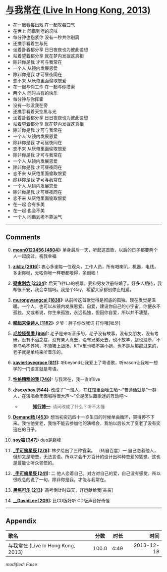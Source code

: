 # [与我常在 (Live In Hong Kong, 2013)](https://music.163.com/song?id=28160884)

* 在一起看每出戏 在一起叹每口气
* 在世上 同偕到老的况味
* 每分钟也抱紧你 没有一秒共你别离
* 还携手看着生与死
* 坐着卧着都分享 日日夜夜也为彼此设想
* 站着望着都分享 就在梦内发掘这真相
* 除非你是我 才可与我常在
* 一个人 从镜内发展恩爱
* 除非你是我 才可昼夜同在
* 恋不来 从厌倦里面偷取恨爱
* 在一起与你工作 在一起与你摸索
* 两个人 同时占有的快乐
* 每分钟与你挥霍
* 没有一秒没我在旁
* 还携手看着天空黑与光
* 坐着卧着都分享 日日夜夜也为彼此设想
* 站着望着都分享 就在梦内发掘这真相
* 除非你是我 才可与我常在
* 一个人 从镜内发展恩爱
* 除非你是我 才可昼夜同在
* 恋不来 从厌倦里面偷取恨爱
* 除非你是我 才可与我常在
* 一个人 从镜内发展恩爱
* 除非你是我 才可昼夜同在
* 恋不来 从厌倦里面偷取恨爱
* 除非你是我 才可与我常在
* 一个人 从镜内发展恩爱
* 除非你是我 才可昼夜同在
* 恋不来 从厌倦里面偷取恨爱
* 在一起 会有多美
* 在一起 也会不美
* 一个人 同偕到老不靠运气


---

## Comments
0. **[moon0123456 \[4804\]](https://music.163.com/#/user/home?id=47765975):** 单身最后一天，听起这首歌，以后的日子都要两个人一起度过，祝我幸福

1. **[zikllz \[2916\]](https://music.163.com/#/user/home?id=55090467):** 衷心多谢每一位观众，工作人员，所有嘅喇叭，机器，电线，多谢你哋，无咗你哋一样嘢都唔得，多谢晒！

2. **[疑禽別念 \[2324\]](https://music.163.com/#/user/home?id=325914189):** 后天飞往La的机票，要和男友注册结婚了。好多人期待，我却很不安，我会幸福吗。我是个Gay，希望大家都别停止相爱。

3. **[murongwangcai \[1838\]](https://music.163.com/#/user/home?id=51512687):** 从前听这首歌觉得是彻底的孤独。现在发觉是温暖。一个人，也可以从镜内发展恩爱。自爱，建设你自己的小宇宙，你便永不孤独。又或者说，你生来孤独，永远孤独，但因你自爱，所以并不凄楚。

4. **[睇起来像诗人 \[1182\]](https://music.163.com/#/user/home?id=18244427):** 夕爷：胖子你改我词 打你哦[呲牙]

5. **[毛脸怪蜀黍 \[966\]](https://music.163.com/#/user/home?id=275940841):** 老子是来听音乐的。老子没有故事，没有女朋友，没有考研，没有不治之症，没有亲人离去，没有兄弟死去，也不放羊，腿也没断，不养乌龟不养狗，不骑猪上战场，KTV里也唱不哭小姐，也不是从那那过来的，老子就是单纯来听音乐的。

6. **[xavierlovegrace \[811\]](https://music.163.com/#/user/home?id=102255450):** 听beyond让我爱上了粤语歌，听eason让我唯一想学的一门语言就是粤语。

7. **[性格糟糕的我 \[746\]](https://music.163.com/#/user/home?id=48653958):** 与我常在，我一直听live

8. **[小sexyboy \[544\]](https://music.163.com/#/user/home?id=74385612):** 改成了“一班人，在红馆里面嗳生晒～”普通话就是“一群人，在演唱会里面喊得很大声～”全是医生跟歌迷的互动吧～
	* > **[知行博一](https://music.163.com/#/user/home?id=53033816):** 请问改成了什么？听不太懂

9. **[Demand杨 \[453\]](https://music.163.com/#/user/home?id=533304986):** 想当初奕迅四十一岁生日的时候单曲循环，哭得停不下来。我怕他变老，我怕不能去参加他的演唱会，我怕以后长大了变老了没有奕迅在的日子。

10. **[soy猫 \[347\]](https://music.163.com/#/user/home?id=8837540):** duo是巅峰

11. **[_手可摘星辰 \[278\]](https://music.163.com/#/user/home?id=67357573):** 林夕给出了三种答案。 （转自百度）一 自己恋着他人，但却又是暗恋，无法言语。所以才会千方百计的设计出种种恋爱的感觉。这也是最能让听众领悟的。 

12. **[_手可摘星辰 \[241\]](https://music.163.com/#/user/home?id=67357573):** 二 他人恋着自己。对方对自己的爱，自己没有感觉，所以很叹息的说了一句，除非你是我，才能与我常在。 

13. **[黑焦可乐 \[213\]](https://music.163.com/#/user/home?id=266916892):** 高考倒计时四天，好运献给我[亲亲]

14. **[__DavidLee \[209\]](https://music.163.com/#/user/home?id=43112973):** 比CD版好听 CD版声音好奇怪



---

## Appendix

|歌名|分数|时长|时间|
|:---|:---:|---:|---:|
|与我常在 (Live In Hong Kong, 2013)|100.0|4:49|2013-12-18

*modified: False*